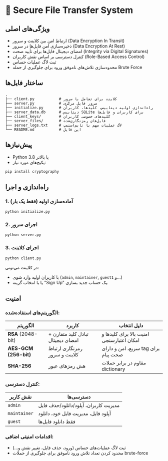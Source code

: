 # 🔐 Secure File Transfer System

## ویژگی‌های اصلی

- ارتباط امن بین کلاینت و سرور (Data Encryption In Transit)
- ذخیره‌سازی امن فایل‌ها در سرور (Data Encryption At Rest)
- امضای دیجیتال فایل‌ها برای تأیید صحت (Integrity via Digital Signatures)
- کنترل دسترسی بر اساس نقش کاربران (Role-Based Access Control)
- ثبت لاگ عملیات حساس
- محدودسازی تلاش‌های ناموفق ورود برای جلوگیری از حمله Brute Force

## ساختار فایل‌ها

```plaintext
.
├── client.py           # کلاینت برای تعامل با سرور
├── server.py           # سرور فایل مرکزی
├── initialize.py       # راه‌اندازی اولیه دیتابیس، کلیدها، کاربران
├── server_data.db      # دیتابیس SQLite برای کاربران و فایل‌ها
├── client_keys/        # کلیدهای خصوصی کاربران
├── server_files/       # فایل‌های رمزنگاری‌شده
├── server_logs.txt     # لاگ عملیات مهم با تایم‌استمپ
└── README.md           # این فایل
```

## پیش‌نیازها

- Python 3.8 یا بالاتر
- پکیج‌های مورد نیاز:

```bash
pip install cryptography
```

## راه‌اندازی و اجرا

### 1. آماده‌سازی اولیه (فقط یک بار)

```bash
python initialize.py
```

### 2. اجرای سرور

```bash
python server.py
```

### 3. اجرای کلاینت

```bash
python client.py
```

در کلاینت می‌تونی:

- با کاربران اولیه وارد شوی (`admin`, `maintainer`, `guest1` و...)
- یا با انتخاب گزینه "Sign Up" یک حساب جدید بسازی.

## امنیت

### الگوریتم‌های استفاده‌شده:

| الگوریتم              | کاربرد                            | دلیل انتخاب                               |
| --------------------- | --------------------------------- | ----------------------------------------- |
| **RSA** (2048-bit)    | تبادل کلید متقارن + امضای دیجیتال | امنیت بالا برای کلیدها و امکان اعتبارسنجی |
| **AES-GCM (256-bit)** | رمزنگاری ارتباط کلاینت و سرور     | سریع، امن و دارای tag برای صحت پیام       |
| **SHA-256**           | هش رمزهای عبور                    | مقاوم در برابر حملات dictionary           |

### کنترل دسترسی:

| نقش کاربر    | دسترسی‌ها                             |
| ------------ | ------------------------------------- |
| `admin`      | مدیریت کاربران، آپلود/دانلود/حذف فایل |
| `maintainer` | آپلود فایل، مدیریت فایل خود، دانلود   |
| `guest`      | فقط دانلود فایل‌ها                    |

### اقدامات امنیتی اضافی:

- ثبت لاگ عملیات‌های حساس (ورود، حذف فایل، تغییر نقش و...)
- محدود کردن تعداد تلاش ورود ناموفق برای جلوگیری از حملات brute-force
